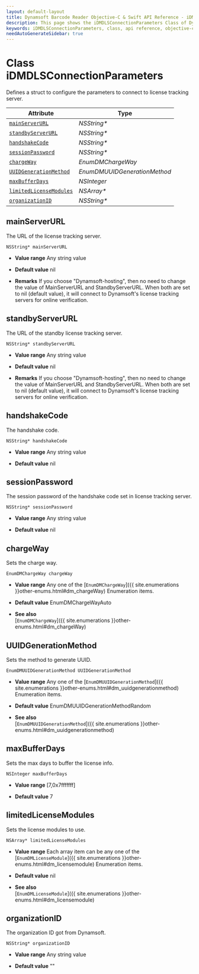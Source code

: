```yaml
---
layout: default-layout
title: Dynamsoft Barcode Reader Objective-C & Swift API Reference - iDMDLSConnectionParameters Class
description: This page shows the iDMDLSConnectionParameters Class of Dynamsoft Barcode Reader for iOS SDK.
keywords: iDMDLSConnectionParameters, class, api reference, objective-c, oc, swift
needAutoGenerateSidebar: true
---
```



# Class iDMDLSConnectionParameters

Defines a struct to configure the parameters to connect to license tracking server.  

| Attribute | Type |
|---------- | ---- |
| [`mainServerURL`](#mainserverurl) | *NSString\** |
| [`standbyServerURL`](#standbyserverurl) | *NSString\** |
| [`handshakeCode`](#handshakecode) | *NSString\** |
| [`sessionPassword`](#sessionpassword) | *NSString\** |
| [`chargeWay`](#chargeway) | *EnumDMChargeWay* |
| [`UUIDGenerationMethod`](#uuidgenerationmethod) | *EnumDMUUIDGenerationMethod* |
| [`maxBufferDays`](#maxbufferdays) | *NSInteger* |
| [`limitedLicenseModules`](#limitedlicensemodules) | *NSArray\** |
| [`organizationID`](#organizationid) | *NSString\** |

## mainServerURL

The URL of the license tracking server.

```objc
NSString* mainServerURL
```

- **Value range**
    Any string value

- **Default value**
    nil

- **Remarks**
    If you choose "Dynamsoft-hosting", then no need to change the value of MainServerURL and StandbyServerURL. When both are set to nil (default value), it will connect to Dynamsoft's license tracking servers for online verification.

## standbyServerURL

The URL of the standby license tracking server.

```objc
NSString* standbyServerURL
```

- **Value range**
    Any string value

- **Default value**
    nil

- **Remarks**
    If you choose "Dynamsoft-hosting", then no need to change the value of MainServerURL and StandbyServerURL. When both are set to nil (default value), it will connect to Dynamsoft's license tracking servers for online verification.

## handshakeCode

The handshake code.

```objc
NSString* handshakeCode
```

- **Value range**
    Any string value

- **Default value**
    nil

## sessionPassword

The session password of the handshake code set in license tracking server.

```objc
NSString* sessionPassword
```

- **Value range**
    Any string value

- **Default value**
    nil

## chargeWay

Sets the charge way.

```objc
EnumDMChargeWay chargeWay
```

- **Value range**
    Any one of the [`EnumDMChargeWay`]({{ site.enumerations }}other-enums.html#dm_chargeWay) Enumeration items.

- **Default value**
    EnumDMChargeWayAuto

- **See also**  
    [`EnumDMChargeWay`]({{ site.enumerations }}other-enums.html#dm_chargeWay)

## UUIDGenerationMethod

Sets the method to generate UUID.

```objc
EnumDMUUIDGenerationMethod UUIDGenerationMethod
```

- **Value range**
    Any one of the [`EnumDMUUIDGenerationMethod`]({{ site.enumerations }}other-enums.html#dm_uuidgenerationmethod) Enumeration items.

- **Default value**
    EnumDMUUIDGenerationMethodRandom

- **See also**  
    [`EnumDMUUIDGenerationMethod`]({{ site.enumerations }}other-enums.html#dm_uuidgenerationmethod)

## maxBufferDays

Sets the max days to buffer the license info.

```objc
NSInteger maxBufferDays
```

- **Value range**
    [7,0x7fffffff]

- **Default value**
    7

## limitedLicenseModules

Sets the license modules to use.

```objc
NSArray* limitedLicenseModules
```

- **Value range**
    Each array item can be any one of the [`EnumDMLicenseModule`]({{ site.enumerations }}other-enums.html#dm_licensemodule) Enumeration items.

- **Default value**
    nil

- **See also**  
    [`EnumDMLicenseModule`]({{ site.enumerations }}other-enums.html#dm_licensemodule)

## organizationID

The organization ID got from Dynamsoft.

```objc
NSString* organizationID
```

- **Value range**
    Any string value

- **Default value**
    ""
